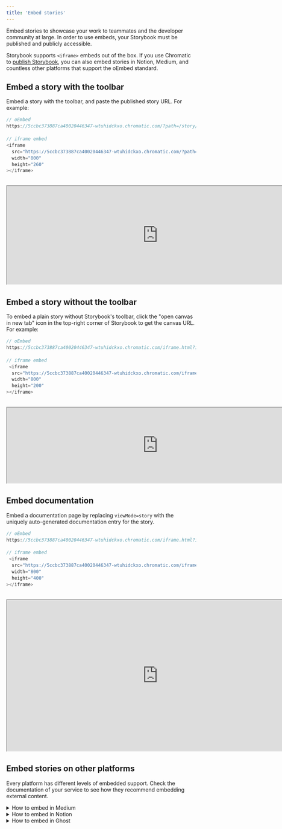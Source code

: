 ```yaml
---
title: 'Embed stories'
---
```


Embed stories to showcase your work to teammates and the developer community at large. In order to use embeds, your Storybook must be published and publicly accessible.

Storybook supports `<iframe>` embeds out of the box. If you use Chromatic to [publish Storybook](./publish-storybook.md#publish-storybook-with-chromatic), you can also embed stories in Notion, Medium, and countless other platforms that support the oEmbed standard.

## Embed a story with the toolbar

Embed a story with the toolbar, and paste the published story URL. For example:

<!-- prettier-ignore-start -->

```js
// oEmbed
https://5ccbc373887ca40020446347-wtuhidckxo.chromatic.com/?path=/story/shadowboxcta--default

// iframe embed
<iframe
  src="https://5ccbc373887ca40020446347-wtuhidckxo.chromatic.com/?path=/story/shadowboxcta--default&full=1&shortcuts=false&singleStory=true"
  width="800"
  height="260"
></iframe>
```

<!-- prettier-ignore-end -->

<br/>

<iframe src="https://5ccbc373887ca40020446347-wtuhidckxo.chromatic.com/?path=/story/shadowboxcta--default&full=1&shortcuts=false&singleStory=true" width="800" height="260"></iframe>

## Embed a story without the toolbar

To embed a plain story without Storybook's toolbar, click the "open canvas in new tab" icon in the top-right corner of Storybook to get the canvas URL. For example:

<!-- prettier-ignore-start -->

```js
// oEmbed
https://5ccbc373887ca40020446347-wtuhidckxo.chromatic.com/iframe.html?id=/story/shadowboxcta--default&viewMode=story

// iframe embed
 <iframe
  src="https://5ccbc373887ca40020446347-wtuhidckxo.chromatic.com/iframe.html?id=shadowboxcta--default&viewMode=story&shortcuts=false&singleStory=true"
  width="800"
  height="200"
></iframe>
```
<!-- prettier-ignore-end -->

<br/>

<iframe src="https://5ccbc373887ca40020446347-wtuhidckxo.chromatic.com/iframe.html?id=shadowboxcta--default&viewMode=story&shortcuts=false&singleStory=true" width="800" height="200"></iframe>

## Embed documentation

Embed a documentation page by replacing `viewMode=story` with the uniquely auto-generated documentation entry for the story.

<!-- prettier-ignore-start -->

```js
// oEmbed
https://5ccbc373887ca40020446347-wtuhidckxo.chromatic.com/iframe.html?id=shadowboxcta--docs&viewMode=docs&shortcuts=false&singleStory=true

// iframe embed
 <iframe
  src="https://5ccbc373887ca40020446347-wtuhidckxo.chromatic.com/iframe.html?id=shadowboxcta--docs&viewMode=docs&shortcuts=false&singleStory=true"
  width="800"
  height="400"
></iframe>
```

<!-- prettier-ignore-end -->

<br/>

<iframe src="https://5ccbc373887ca40020446347-wtuhidckxo.chromatic.com/iframe.html?id=shadowboxcta--docs&viewMode=docs&shortcuts=false&singleStory=true" width="800" height="400"></iframe>

## Embed stories on other platforms

Every platform has different levels of embedded support. Check the documentation of your service to see how they recommend embedding external content.

<details>

<summary>How to embed in Medium</summary>

Paste the Storybook URL into your Medium article, then press Enter. The embed will automatically resize to fit the story's height.

While editing an article, Medium renders all embeds non-interactive. Once your article is published, it will become interactive. [Preview a demo on Medium](https://medium.com/@ghengeveld/embedding-storybook-on-medium-ce8a280c03ad).

<video autoPlay muted playsInline loop>
  <source
    src="embed-medium-optimized.mp4"
    type="video/mp4"
  />
</video>

</details>

<details>

<summary>How to embed in Notion</summary>

In your Notion document, type /embed, press Enter, and paste the story URL as the embed link. You can resize the embed as necessary.

![Embed Notion](./embed-notion.png)

</details>

<details>

<summary>How to embed in Ghost</summary>

Type `/html` in your Ghost post, press Enter and paste the iframe URL. You can resize the embed via the width and height properties as required.

![Embed Ghost](./embed-ghost.png)

</details>
